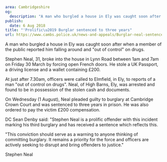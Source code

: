 ```yaml
area: Cambridgeshire
og:
  description: "A man who burgled a house in Ely was caught soon after when a member of the public reported him falling around and \u201Cout of control\u201D on drugs."
publish:
  date: 6 Aug 2018
title: "'Prolific\u2019 Burglar sentenced to three years"
url: https://www.cambs.police.uk/news-and-appeals/Burglar-neal-sentenced-to-three-years
```

A man who burgled a house in Ely was caught soon after when a member of the public reported him falling around and "out of control" on drugs.

Stephen Neal, 31, broke into the house in Lynn Road between 1am and 7am on Friday 30 March by forcing open French doors. He stole a UK Passport, a driving license and a wallet containing £200.

At just after 7.30am, officers were called to Elmfield, in Ely, to reports of a man "out of control on drugs". Neal, of High Barns, Ely, was arrested and found to be in possession of the stolen cash and documents.

On Wednesday (1 August), Neal pleaded guilty to burglary at Cambridge Crown Court and was sentenced to three years in prison. He was also ordered to pay the victim £200 compensation.

DC Sean Denby said: "Stephen Neal is a prolific offender with this incident marking his third burglary and has received a sentence which reflects this.

"This conviction should serve as a warning to anyone thinking of committing burglary. It remains a priority for the force and officers are actively seeking to disrupt and bring offenders to justice."

Stephen Neal

